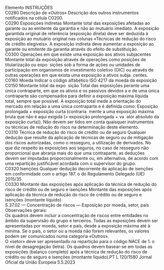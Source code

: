  
Elemento  INSTRUÇÕES  
C0280  Descrição de «Outros»  Descrição dos outros instrumentos notificados na célula C0200.  
C0290  Exposições indiretas  Montante total das exposições afetadas ao garante ou ao emitente da garantia e não ao 
mutuário imediato. A exposição garantida original de referência (exposição direta) deve ser 
deduzida à exposição ao mutuário original nas colunas «Técnicas de redução do risco de 
crédito elegíveis». A exposição indireta deve aumentar a exposição ao garante ou emitente da 
garantia através do efeito de substituição.  
C0300  Operações em que existe 
uma exposição aos ativos 
subjacentes  Montante total da exposição através de operações como posições de titularização ou expo ­
sições sob a forma de ações ou unidades de participação em organismos de investimento 
coletivo (OIC) ou através de outras operações em que exista uma exposição a ativos subja ­
centes.  
C0160  Moeda  Indicar o código alfabético ISO 4217 da moeda da exposição  
C0150  Montante total da expo ­
sição  Total das exposições perante uma única contraparte, em que os ativos e os passivos devidos a 
e de uma única contraparte são compensados para definir a exposição máxima líquida total, 
sempre que possível. A exposição total mede a orientação do mercado em relação a uma 
única contraparte e é definida como: Exposição prolongada + exposição curta (contraria ­
mente a uma exposição máxima bruta que não é aqui exigida (= exposição prolongada + va ­
alor absoluto da exposição curta)). Não devem ser tidos em conta quaisquer instrumentos ou 
técnicas de redução do risco na determinação deste elemento.  
C0310  Técnica de redução do 
risco de crédito ou de 
seguro  Qualquer dedução que resulte da aplicação de técnicas de seguro ou de mitigação dos riscos 
autorizadas, como o resseguro, a utilização de derivados. 
No que diz respeito às exposições aos seguros, no caso de resseguro não proporcional que 
abranja mais do que uma contraparte, as deduções devem ser imputadas proporcionalmente 
ou, em alternativa, de acordo com uma repartição justificável acordada com o supervisor do 
grupo.  
C0320  Isenções  Qualquer dedução decorrente da aplicação de isenções em conformidade com o artigo 187.  o 
do Regulamento Delegado (UE) 2015/35  
C0330  Montante das exposições 
após aplicação da técnica 
de redução do risco de 
crédito ou de seguro e 
isenções  Montante das exposições após aplicação da técnica de redução do risco de crédito ou de 
seguro e isenções (montante líquido).  
S.37.02 — Concentração de riscos — Exposição por moeda, setor, país  
Observações gerais:  
Os quadros devem incluir a concentração de riscos entre entidades no âmbito da supervisão do grupo e terceiros. Todas 
as exposições devem ser apresentadas por moeda, setor e país, desde a exposição máxima até à mínima. Se o país, o 
setor ou a moeda não forem relevantes, os valores podem ser comunicados numa categoria «Outros».  
O «setor» deve ser apresentado na repartição para o código NACE de 1.  o nível de desagregação (letra). Os quadros devem 
basear-se em todas as exposições (balanço completo) após a técnica de redução do risco de crédito ou de seguro e 
isenções (montante líquido).PT  L 120/1580 Jornal Oficial da União Europeia 5.5.2023